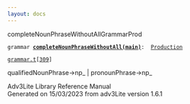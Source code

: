 ```yaml
---
layout: docs
---
```

<span class="title">completeNounPhraseWithoutAll</span><span class="type">GrammarProd</span>

`grammar `**[`completeNounPhraseWithoutAll(main)`](../object/completeNounPhraseWithoutAll(main).html)**` :   `[`Production`](../object/Production.html)

[`grammar.t`](../file/grammar.t.html)`[`[`309`](../source/grammar.t.html#309)`]`

<div class="gramrule">

qualifiedNounPhrase-\>np\_ \| pronounPhrase-\>np\_  

</div>

<div class="ftr">

Adv3Lite Library Reference Manual  
Generated on 15/03/2023 from adv3Lite version 1.6.1

</div>

